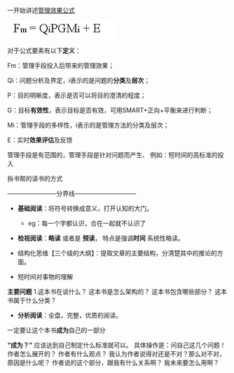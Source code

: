 一开始讲述[管理效果公式](http://blog.hiddenwangcc.com/archives/2780)

![](./_image/2017-03-31-22-21-17.jpg)


对于公式要素有以下**定义**：

Fm：管理手段投入后带来的管理效果；

Qi：问题分析及界定，i表示的是问题的**分类**及**层次**；

P：目的明晰度，表示是否可以将目的澄清的程度；

G：目标**有效性**，表示目标是否有效，可用SMART+正向+平衡来进行判断；

Mi：管理手段的多样性，i表示的是管理方法的分类及层次；

E：实时**效果评估**及反馈

管理手段是有范围的，管理手段是针对问题而产生、
例如：短时间的高标准的投入

拆书帮的读书的方式

————————分界线——————————
- **基础阅读**：将符号转换成意义，打开认知的大门。
  - eg：每一个字都认识，合在一起就不认识了

- **检视阅读**：**略读** 或者是 **预读**， 特点是强调**时间** 系统性略读。
 - 结构化思维【三个级的大纲】：提取文章的主要结构，分清楚其中的推论的方面。
 - 短时间对事物的理解

**主要问题**
1.这本书在谈什么？
这本书是怎么架构的？
这本书包含哪些部分？
这本书属于什么分类？


- **分析阅读**：全盘，完整，优质的阅读。

一定要让这个本书**成为**自己的一部分

**“成为？”**
应该达到自己制定什么标准就可以。
具体操作是：问自己这几个问题！
作者怎么展开的？
作者有什么观点？
我认为作者说得对还是不对？那么对不对，原因是什么呢？
作者说的这个部分，跟我有什么关系啊？
我未来要怎么用啊？




